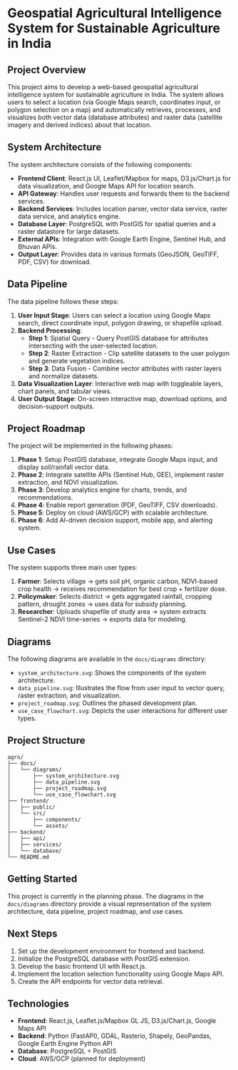 # Geospatial Agricultural Intelligence System for Sustainable Agriculture in India

## Project Overview

This project aims to develop a web-based geospatial agricultural intelligence system for sustainable agriculture in India. The system allows users to select a location (via Google Maps search, coordinates input, or polygon selection on a map) and automatically retrieves, processes, and visualizes both vector data (database attributes) and raster data (satellite imagery and derived indices) about that location.

## System Architecture

The system architecture consists of the following components:

- **Frontend Client**: React.js UI, Leaflet/Mapbox for maps, D3.js/Chart.js for data visualization, and Google Maps API for location search.
- **API Gateway**: Handles user requests and forwards them to the backend services.
- **Backend Services**: Includes location parser, vector data service, raster data service, and analytics engine.
- **Database Layer**: PostgreSQL with PostGIS for spatial queries and a raster datastore for large datasets.
- **External APIs**: Integration with Google Earth Engine, Sentinel Hub, and Bhuvan APIs.
- **Output Layer**: Provides data in various formats (GeoJSON, GeoTIFF, PDF, CSV) for download.

## Data Pipeline

The data pipeline follows these steps:

1. **User Input Stage**: Users can select a location using Google Maps search, direct coordinate input, polygon drawing, or shapefile upload.
2. **Backend Processing**:
   - **Step 1**: Spatial Query - Query PostGIS database for attributes intersecting with the user-selected location.
   - **Step 2**: Raster Extraction - Clip satellite datasets to the user polygon and generate vegetation indices.
   - **Step 3**: Data Fusion - Combine vector attributes with raster layers and normalize datasets.
3. **Data Visualization Layer**: Interactive web map with toggleable layers, chart panels, and tabular views.
4. **User Output Stage**: On-screen interactive map, download options, and decision-support outputs.

## Project Roadmap

The project will be implemented in the following phases:

1. **Phase 1**: Setup PostGIS database, integrate Google Maps input, and display soil/rainfall vector data.
2. **Phase 2**: Integrate satellite APIs (Sentinel Hub, GEE), implement raster extraction, and NDVI visualization.
3. **Phase 3**: Develop analytics engine for charts, trends, and recommendations.
4. **Phase 4**: Enable report generation (PDF, GeoTIFF, CSV downloads).
5. **Phase 5**: Deploy on cloud (AWS/GCP) with scalable architecture.
6. **Phase 6**: Add AI-driven decision support, mobile app, and alerting system.

## Use Cases

The system supports three main user types:

1. **Farmer**: Selects village → gets soil pH, organic carbon, NDVI-based crop health → receives recommendation for best crop + fertilizer dose.
2. **Policymaker**: Selects district → gets aggregated rainfall, cropping pattern, drought zones → uses data for subsidy planning.
3. **Researcher**: Uploads shapefile of study area → system extracts Sentinel-2 NDVI time-series → exports data for modeling.

## Diagrams

The following diagrams are available in the `docs/diagrams` directory:

- `system_architecture.svg`: Shows the components of the system architecture.
- `data_pipeline.svg`: Illustrates the flow from user input to vector query, raster extraction, and visualization.
- `project_roadmap.svg`: Outlines the phased development plan.
- `use_case_flowchart.svg`: Depicts the user interactions for different user types.

## Project Structure

```
agro/
├── docs/
│   └── diagrams/
│       ├── system_architecture.svg
│       ├── data_pipeline.svg
│       ├── project_roadmap.svg
│       └── use_case_flowchart.svg
├── frontend/
│   ├── public/
│   └── src/
│       ├── components/
│       └── assets/
├── backend/
│   ├── api/
│   ├── services/
│   └── database/
└── README.md
```

## Getting Started

This project is currently in the planning phase. The diagrams in the `docs/diagrams` directory provide a visual representation of the system architecture, data pipeline, project roadmap, and use cases.

## Next Steps

1. Set up the development environment for frontend and backend.
2. Initialize the PostgreSQL database with PostGIS extension.
3. Develop the basic frontend UI with React.js.
4. Implement the location selection functionality using Google Maps API.
5. Create the API endpoints for vector data retrieval.

## Technologies

- **Frontend**: React.js, Leaflet.js/Mapbox GL JS, D3.js/Chart.js, Google Maps API
- **Backend**: Python (FastAPI), GDAL, Rasterio, Shapely, GeoPandas, Google Earth Engine Python API
- **Database**: PostgreSQL + PostGIS
- **Cloud**: AWS/GCP (planned for deployment)
